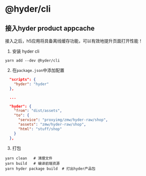 # @hyder/cli


## 接入hyder product appcache


接入之后，h5应用将具备离线缓存功能，可以有效地提升页面打开性能！


1. 安装 hyder cli

```
yarn add --dev @hyder/cli
```

2. 在`package.json`中添加配置


```json
  "scripts": {
    "hyder": "hyder"
  },

  ...

  "hyder": {
    "from": "dist/assets",
    "to": {
      "service": "proxyimg/zmw/hyder-raw/shop",
      "assets": "zmw/hyder-raw/shop",
      "html": "stuff/shop"
    }
  },
```

3. 打包


```
yarn clean   # 清理文件
yarn build   # 编译前端资源
yarn hyder package build  # 打出hyder产品包
```

